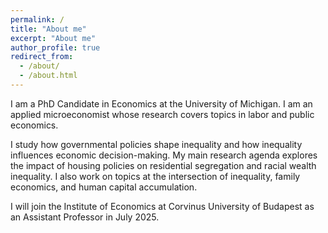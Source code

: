 ```yaml
---
permalink: /
title: "About me"
excerpt: "About me"
author_profile: true
redirect_from: 
  - /about/
  - /about.html
---
```


I am a PhD Candidate in Economics at the University of Michigan. I am an applied microeconomist whose research covers topics in labor and public economics. 

I study how governmental policies shape inequality and how inequality influences economic decision-making. My main research agenda explores the impact of housing policies on residential segregation and racial wealth inequality.  I also work on topics at the intersection of inequality, family economics, and human capital accumulation.

<!--I study the impact of housing policies on residential segregation and racial wealth inequality. I also work on topics at the intersection of family economics, human capital accumulation, and inequality.-->

I will join the Institute of Economics at Corvinus University of Budapest as an Assistant Professor in July 2025.